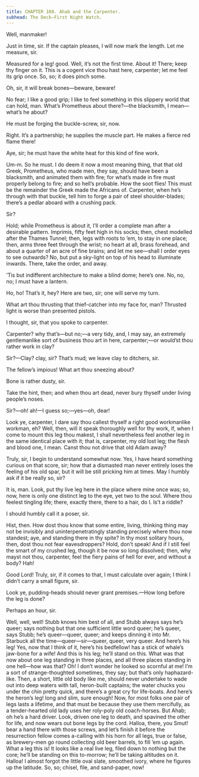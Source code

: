 ```yaml
---
title: CHAPTER 108. Ahab and the Carpenter.
subhead: The Deck—First Night Watch.
---
```


Well, manmaker!

Just in time, sir. If the captain pleases, I will now mark the length. Let me measure, sir.

Measured for a leg! good. Well, it’s not the first time. About it! There; keep thy finger on it. This is a cogent vice thou hast here, carpenter; let me feel its grip once. So, so; it does pinch some.

Oh, sir, it will break bones—beware, beware!

No fear; I like a good grip; I like to feel something in this slippery world that can hold, man. What’s Prometheus about there?—the blacksmith, I mean—what’s he about?

He must be forging the buckle-screw, sir, now.

Right. It’s a partnership; he supplies the muscle part. He makes a fierce red flame there!

Aye, sir; he must have the white heat for this kind of fine work.

Um-m. So he must. I do deem it now a most meaning thing, that that old Greek, Prometheus, who made men, they say, should have been a blacksmith, and animated them with fire; for what’s made in fire must properly belong to fire; and so hell’s probable. How the soot flies! This must be the remainder the Greek made the Africans of. Carpenter, when he’s through with that buckle, tell him to forge a pair of steel shoulder-blades; there’s a pedlar aboard with a crushing pack.

Sir?

Hold; while Prometheus is about it, I’ll order a complete man after a desirable pattern. Imprimis, fifty feet high in his socks; then, chest modelled after the Thames Tunnel; then, legs with roots to ’em, to stay in one place; then, arms three feet through the wrist; no heart at all, brass forehead, and about a quarter of an acre of fine brains; and let me see—shall I order eyes to see outwards? No, but put a sky-light on top of his head to illuminate inwards. There, take the order, and away.

’Tis but indifferent architecture to make a blind dome; here’s one. No, no, no; I must have a lantern.

Ho, ho! That’s it, hey? Here are two, sir; one will serve my turn.

What art thou thrusting that thief-catcher into my face for, man? Thrusted light is worse than presented pistols.

I thought, sir, that you spoke to carpenter.

Carpenter? why that’s—but no;—a very tidy, and, I may say, an extremely gentlemanlike sort of business thou art in here, carpenter;—or would’st thou rather work in clay?

Sir?—Clay? clay, sir? That’s mud; we leave clay to ditchers, sir.

The fellow’s impious! What art thou sneezing about?

Bone is rather dusty, sir.

Take the hint, then; and when thou art dead, never bury thyself under living people’s noses.

Sir?—oh! ah!—I guess so;—yes—oh, dear!

Look ye, carpenter, I dare say thou callest thyself a right good workmanlike workman, eh? Well, then, will it speak thoroughly well for thy work, if, when I come to mount this leg thou makest, I shall nevertheless feel another leg in the same identical place with it; that is, carpenter, my old lost leg; the flesh and blood one, I mean. Canst thou not drive that old Adam away?

Truly, sir, I begin to understand somewhat now. Yes, I have heard something curious on that score, sir; how that a dismasted man never entirely loses the feeling of his old spar, but it will be still pricking him at times. May I humbly ask if it be really so, sir?

It is, man. Look, put thy live leg here in the place where mine once was; so, now, here is only one distinct leg to the eye, yet two to the soul. Where thou feelest tingling life; there, exactly there, there to a hair, do I. Is’t a riddle?

I should humbly call it a poser, sir.

Hist, then. How dost thou know that some entire, living, thinking thing may not be invisibly and uninterpenetratingly standing precisely where thou now standest; aye, and standing there in thy spite? In thy most solitary hours, then, dost thou not fear eavesdroppers? Hold, don’t speak! And if I still feel the smart of my crushed leg, though it be now so long dissolved; then, why mayst not thou, carpenter, feel the fiery pains of hell for ever, and without a body? Hah!

Good Lord! Truly, sir, if it comes to that, I must calculate over again; I think I didn’t carry a small figure, sir.

Look ye, pudding-heads should never grant premises.—How long before the leg is done?

Perhaps an hour, sir.

Well, well, well! Stubb knows him best of all, and Stubb always says he’s queer; says nothing but that one sufficient little word queer; he’s queer, says Stubb; he’s queer—queer, queer; and keeps dinning it into Mr. Starbuck all the time—queer—sir—queer, queer, very queer. And here’s his leg! Yes, now that I think of it, here’s his bedfellow! has a stick of whale’s jaw-bone for a wife! And this is his leg; he’ll stand on this. What was that now about one leg standing in three places, and all three places standing in one hell—how was that? Oh! I don’t wonder he looked so scornful at me! I’m a sort of strange-thoughted sometimes, they say; but that’s only haphazard-like. Then, a short, little old body like me, should never undertake to wade out into deep waters with tall, heron-built captains; the water chucks you under the chin pretty quick, and there’s a great cry for life-boats. And here’s the heron’s leg! long and slim, sure enough! Now, for most folks one pair of legs lasts a lifetime, and that must be because they use them mercifully, as a tender-hearted old lady uses her roly-poly old coach-horses. But Ahab; oh he’s a hard driver. Look, driven one leg to death, and spavined the other for life, and now wears out bone legs by the cord. Halloa, there, you Smut! bear a hand there with those screws, and let’s finish it before the resurrection fellow comes a-calling with his horn for all legs, true or false, as brewery-men go round collecting old beer barrels, to fill ’em up again. What a leg this is! It looks like a real live leg, filed down to nothing but the core; he’ll be standing on this to-morrow; he’ll be taking altitudes on it. Halloa! I almost forgot the little oval slate, smoothed ivory, where he figures up the latitude. So, so; chisel, file, and sand-paper, now!